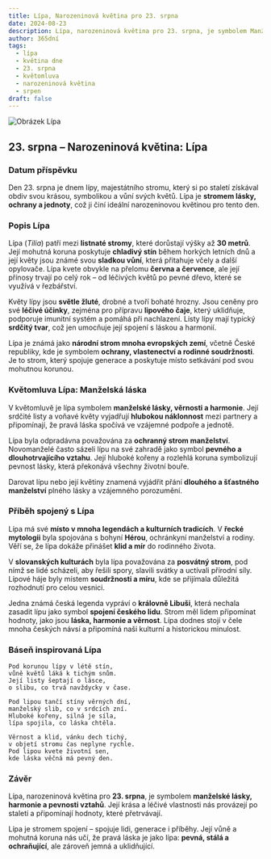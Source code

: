 ```yaml
---
title: Lípa, Narozeninová květina pro 23. srpna
date: 2024-08-23
description: Lípa, narozeninová květina pro 23. srpna, je symbolem Manželská láska. Objevte její jedinečný význam, fascinující příběhy a poezii, která oslavuje její krásu.
author: 365dní
tags:
  - lípa
  - květina dne
  - 23. srpna
  - květomluva
  - narozeninová květina
  - srpen
draft: false
---
```


![Obrázek Lípa](https://cdn.pixabay.com/photo/2020/06/28/18/30/linde-5350285_640.jpg#center)


## 23. srpna – Narozeninová květina: Lípa

### Datum příspěvku

Den 23. srpna je dnem lípy, majestátního stromu, který si po staletí získával obdiv svou krásou, symbolikou a vůní svých květů. Lípa je **stromem lásky, ochrany a jednoty**, což ji činí ideální narozeninovou květinou pro tento den.

### Popis Lípa

Lípa (_Tilia_) patří mezi **listnaté stromy**, které dorůstají výšky až **30 metrů**. Její mohutná koruna poskytuje **chladivý stín** během horkých letních dnů a její květy jsou známé svou **sladkou vůní**, která přitahuje včely a další opylovače. Lípa kvete obvykle na přelomu **června a července**, ale její přínosy trvají po celý rok – od léčivých květů po pevné dřevo, které se využívá v řezbářství.

Květy lípy jsou **světle žluté**, drobné a tvoří bohaté hrozny. Jsou ceněny pro své **léčivé účinky**, zejména pro přípravu **lipového čaje**, který uklidňuje, podporuje imunitní systém a pomáhá při nachlazení. Listy lípy mají typický **srdčitý tvar**, což jen umocňuje její spojení s láskou a harmonií.

Lípa je známá jako **národní strom mnoha evropských zemí**, včetně České republiky, kde je symbolem **ochrany, vlastenectví a rodinné soudržnosti**. Je to strom, který spojuje generace a poskytuje místo setkávání pod svou mohutnou korunou.

### Květomluva Lípa: Manželská láska

V květomluvě je lípa symbolem **manželské lásky, věrnosti a harmonie**. Její srdčité listy a voňavé květy vyjadřují **hlubokou náklonnost** mezi partnery a připomínají, že pravá láska spočívá ve vzájemné podpoře a jednotě.

Lípa byla odpradávna považována za **ochranný strom manželství**. Novomanželé často sázeli lípu na své zahradě jako symbol **pevného a dlouhotrvajícího vztahu**. Její hluboké kořeny a rozlehlá koruna symbolizují pevnost lásky, která překonává všechny životní bouře.

Darovat lípu nebo její květiny znamená vyjádřit přání **dlouhého a šťastného manželství** plného lásky a vzájemného porozumění.

### Příběh spojený s Lípa

Lípa má své **místo v mnoha legendách a kulturních tradicích**. V **řecké mytologii** byla spojována s bohyní **Hérou**, ochránkyní manželství a rodiny. Věří se, že lípa dokáže přinášet **klid a mír** do rodinného života.

V **slovanských kulturách** byla lípa považována za **posvátný strom**, pod nímž se lidé scházeli, aby řešili spory, slavili svátky a uctívali přírodní síly. Lípové háje byly místem **soudržnosti a míru**, kde se přijímala důležitá rozhodnutí pro celou vesnici.

Jedna známá česká legenda vypráví o **královně Libuši**, která nechala zasadit lípu jako symbol **spojení českého lidu**. Strom měl lidem připomínat hodnoty, jako jsou **láska, harmonie a věrnost**. Lípa dodnes stojí v čele mnoha českých návsí a připomíná naši kulturní a historickou minulost.

### Báseň inspirovaná Lípa

```
Pod korunou lípy v létě stín,  
vůně květů láká k tichým snům.  
Její listy šeptají o lásce,  
o slibu, co trvá navždycky v čase.  

Pod lipou tančí stíny věrných dní,  
manželský slib, co v srdcích zní.  
Hluboké kořeny, silná je síla,  
lípa spojila, co láska chtěla.  

Věrnost a klid, vánku dech tichý,  
v objetí stromu čas neplyne rychle.  
Pod lipou kvete životní sen,  
kde láska věčná má pevný den.  
```

### Závěr

Lípa, narozeninová květina pro **23. srpna**, je symbolem **manželské lásky, harmonie a pevnosti vztahů**. Její krása a léčivé vlastnosti nás provázejí po staletí a připomínají hodnoty, které přetrvávají.

Lípa je stromem spojení – spojuje lidi, generace i příběhy. Její vůně a mohutná koruna nás učí, že pravá láska je jako lípa: **pevná, stálá a ochraňující**, ale zároveň jemná a uklidňující.